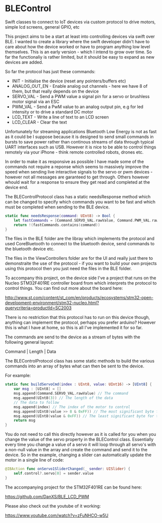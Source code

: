 # BLEControl
Swift classes to connect to IoT devices via custom protocol to drive motors, simple lcd screens, general GPIO, etc

This project aims to be a start at least into controlling devices via swift over BLE. I wanted to create a library where the swift developer didn't have to care about how the device worked or have to program anything low level themselves.  This is an early version - which I intend to grow over time.  So far the functionaliy is rather limited, but it should be easy to expand as new devices are added.

So far the protocol has just these commands:

* INIT - Initialise the device (reset any pointers/buffers etc)
* ANALOG_OUT_EN - Enable analog out channels - here we have 8 of them, but that really depends on the device
* SERVO_VAL - Send a PWM value a signal pin for a servo or brushless motor signal via an ESC
* PWM_VAL - Send a PwM value to an analog output pin, e.g for led intensity or to drive a standard DC motor
* LCD_TEXT - Write a line of text to an LCD screen
* LCD_CLEAR - Clear the text

Unfortunately for streaming applications Bluetooth Low Energy is not as fast as it could be I suppose because it is designed to send small commands in bursts to save power rather than continous streams of data through typical UART interfaces such as USB.  However it is nice to be able to control things remotely via your iPhone - think remote controlled robots, drones etc.

In order to make it as responsive as possible I have made some of the commands not require a reponse which seems to massively improve the speed when sending live interactive signals to the servo or pwm devices - however not all messages are garanteed to get through. Others however whould wait for a response to ensure they get read and completed at the device end.

The BLEControlProtocol class has a static needsResponse method which can be changed to specify which commands you want to be fast and which must be completed when sending to the BLE device.

```swift
static func needsResponse(command: UInt8) -> Bool {
    let fastCommands = [Command.SERVO_VAL.rawValue, Command.PWM_VAL.rawValue]
    return !(fastCommands.contains(command))
}
```

The files in the BLE folder are the libray which implements the protocol and used CoreBluetooth to connect to the bluetooth device, send commands to the bluetooth device etc.

The files in the ViewControllers folder are for the UI and really just there to demonstraite the use of the protocol - if you want to build your own projects using this protocol then you just need the files in the BLE folder.

To accompany this project, on the device side I've a project that runs on the Nucleo STM32F401RE controller board from which interprets the protocol to control things.  You can find out more about the board here:

http://www.st.com/content/st_com/en/products/ecosystems/stm32-open-development-environment/stm32-nucleo.html?querycriteria=productId=SC2003

There is no restriction that this protocol has to run on this device though, anything can implement the protocol, perhaps you prefer arduino?  However this is what I have at home, so this is all I've implemented it for so far.

The commands are send to the device as a stream of bytes with the following general layout:

Command | Length | Data

The BLEControlProtocol class has some static methods to build the various commands into an array of bytes what can then be sent to the device.

For example:
```swift
static func buildServoCmd(index : UInt8, value: UInt16) -> [UInt8] {
    var msg : [UInt8] = []
    msg.append(Command.SERVO_VAL.rawValue) // The command
    msg.append(UInt8(3)) // The length of the data
    // The data to follow
    msg.append(index) // The index of the motor to control
    msg.append(UInt8(value >> 8 & 0xFF)) // The most significant byte for the control value
    msg.append(UInt8(value & 0xFF)) // The least significant byte for the control value
    return msg
}
```

You do not need to call this directly however as it is called for you when you change the value of the servo property in the BLEControl class.  Essentially every time you change a value of a servo it will loop through all servo's with a non-null value in the array and create the command and send it to the device.  So in the example, changing a slider can automatically update the motor in a single line of code:

```swift
@IBAction func onServo1SliderChanged(_ sender: UISlider) {
    self.control?.servo[0] = sender.value
}
```

The accompanying project for the STM32F401RE can be found here:

https://github.com/DanXS/BLE_LCD_PWM

Please also check out the youtube of it working:

https://www.youtube.com/watch?v=zFuNHCO-w5U


